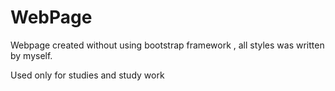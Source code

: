 # WebPage
Webpage created without using bootstrap framework , all styles was written by myself.

Used only for studies and study work
